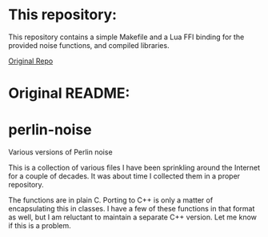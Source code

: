 # This repository:
This repository contains a simple Makefile and a Lua FFI binding
for the provided noise functions, and compiled libraries.

[Original Repo](https://github.com/stegu/perlin-noise)


# Original README:
# perlin-noise
Various versions of Perlin noise

This is a collection of various files I have been sprinkling around
the Internet for a couple of decades. It was about time I collected
them in a proper repository.

The functions are in plain C. Porting to C++ is only a matter
of encapsulating this in classes. I have a few of these functions
in that format as well, but I am reluctant to maintain a separate
C++ version. Let me know if this is a problem.
